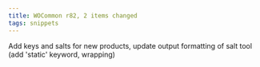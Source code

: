 ```yaml
---
title: WOCommon r82, 2 items changed
tags: snippets
---
```


Add keys and salts for new products, update output formatting of salt tool (add 'static' keyword, wrapping)
